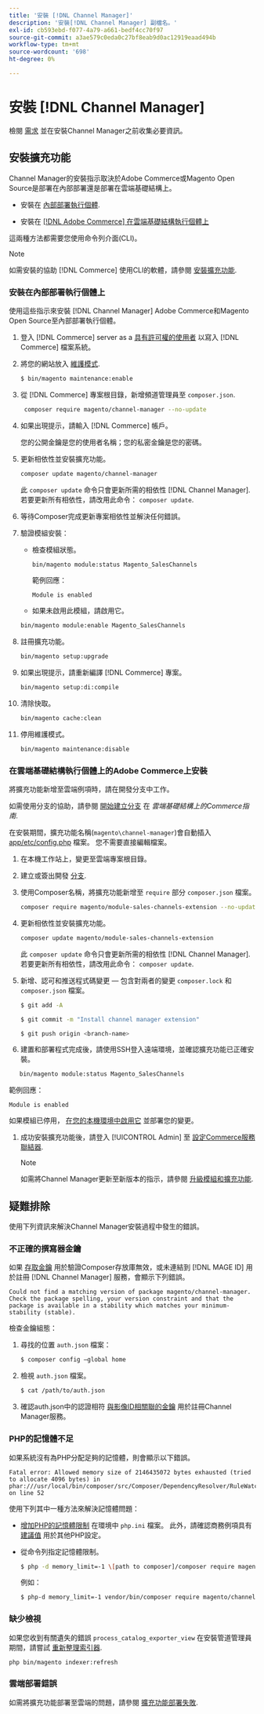 ```yaml
---
title: '安裝 [!DNL Channel Manager]'
description: '安裝[!DNL Channel Manager] 副檔名。'
exl-id: cb593ebd-f077-4a79-a661-bedf4cc70f97
source-git-commit: a3ae579c0eda0c27bf8eab9d0ac12919eaad494b
workflow-type: tm+mt
source-wordcount: '698'
ht-degree: 0%

---
```



# 安裝 [!DNL Channel Manager]

檢閱 [需求](onboard.md#requirements) 並在安裝Channel Manager之前收集必要資訊。

## 安裝擴充功能

Channel Manager的安裝指示取決於Adobe Commerce或Magento Open Source是部署在內部部署還是部署在雲端基礎結構上。

- 安裝在 [內部部署執行個體](#install-on-an-on-premises-instance).

- 安裝在 [[!DNL Adobe Commerce] 在雲端基礎結構執行個體上](#install-adobe-commerce-on-cloud-infrastructure)

這兩種方法都需要您使用命令列介面(CLI)。

>[!NOTE]
>
>如需安裝的協助 [!DNL Commerce] 使用CLI的軟體，請參閱 [安裝擴充功能](https://experienceleague.adobe.com/docs/commerce-operations/installation-guide/tutorials/extensions.html).

### 安裝在內部部署執行個體上

使用這些指示來安裝 [!DNL Channel Manager] Adobe Commerce和Magento Open Source至內部部署執行個體。

1. 登入 [!DNL Commerce] server as a [具有許可權的使用者](https://experienceleague.adobe.com/docs/commerce-operations/installation-guide/prerequisites/file-system/configure-permissions.html) 以寫入 [!DNL Commerce] 檔案系統。

1. 將您的網站放入 [維護模式](https://experienceleague.adobe.com/docs/commerce-operations/installation-guide/tutorials/maintenance-mode.html).

   ```bash
   $ bin/magento maintenance:enable
   ```

1. 從 [!DNL Commerce] 專案根目錄，新增頻道管理員至 `composer.json`.

   ```bash
    composer require magento/channel-manager --no-update
   ```

1. 如果出現提示，請輸入 [!DNL Commerce] 帳戶。

   您的公開金鑰是您的使用者名稱；您的私密金鑰是您的密碼。

1. 更新相依性並安裝擴充功能。

   ```bash
   composer update magento/channel-manager
   ```

   此 `composer update` 命令只會更新所需的相依性 [!DNL Channel Manager]. 若要更新所有相依性，請改用此命令： `composer update`.

1. 等待Composer完成更新專案相依性並解決任何錯誤。

1. 驗證模組安裝：

   - 檢查模組狀態。

      ```bash
      bin/magento module:status Magento_SalesChannels
      ```

      範例回應：

      ```terminal
      Module is enabled
      ```

   - 如果未啟用此模組，請啟用它。

   ```bash
   bin/magento module:enable Magento_SalesChannels
   ```

1. 註冊擴充功能。

   ```bash
   bin/magento setup:upgrade
   ```

1. 如果出現提示，請重新編譯 [!DNL Commerce] 專案。

   ```bash
   bin/magento setup:di:compile
   ```

1. 清除快取。

   ```bash
   bin/magento cache:clean
   ```

1. 停用維護模式。

   ```bash
   bin/magento maintenance:disable
   ```

### 在雲端基礎結構執行個體上的Adobe Commerce上安裝

將擴充功能新增至雲端例項時，請在開發分支中工作。

如需使用分支的協助，請參閱 [開始建立分支](https://experienceleague.adobe.com/docs/commerce-cloud-service/user-guide/develop/cli-branches.html) 在 _雲端基礎結構上的Commerce指南_.

在安裝期間，擴充功能名稱(`magento\channel-manager`)會自動插入 [app/etc/config.php](https://experienceleague.adobe.com/docs/commerce-cloud-service/user-guide/configure-store/store-settings.html) 檔案。 您不需要直接編輯檔案。

1. 在本機工作站上，變更至雲端專案根目錄。

1. 建立或簽出開發 [分支](https://experienceleague.adobe.com/docs/commerce-cloud-service/user-guide/develop/cli-branches.html).

1. 使用Composer名稱，將擴充功能新增至 `require` 部分 `composer.json` 檔案。

   ```bash
   composer require magento/module-sales-channels-extension --no-update
   ```

1. 更新相依性並安裝擴充功能。

   ```bash
   composer update magento/module-sales-channels-extension
   ```

   此 `composer update` 命令只會更新所需的相依性 [!DNL Channel Manager]. 若要更新所有相依性，請改用此命令： `composer update`.

1. 新增、認可和推送程式碼變更 — 包含對兩者的變更 `composer.lock` 和 `composer.json` 檔案。

   ```bash
   $ git add -A
   ```

   ```bash
   $ git commit -m "Install channel manager extension" 
   ```

   ```bash
   $ git push origin <branch-name>
   ```

1. 建置和部署程式完成後，請使用SSH登入遠端環境，並確認擴充功能已正確安裝。

```bash
   bin/magento module:status Magento_SalesChannels
```

範例回應：

```terminal
Module is enabled
```

如果模組已停用， [在您的本機環境中啟用它](https://experienceleague.adobe.com/docs/commerce-cloud-service/user-guide/configure-store/extensions.html) 並部署您的變更。


1. 成功安裝擴充功能後，請登入 [!UICONTROL Admin] 至 [設定Commerce服務聯結器](connect.md).

   >[!NOTE]
   >
   >如需將Channel Manager更新至新版本的指示，請參閱 [升級模組和擴充功能](https://experienceleague.adobe.com/docs/commerce-operations/upgrade-guide/modules/upgrade.html).


## 疑難排除

使用下列資訊來解決Channel Manager安裝過程中發生的錯誤。

### 不正確的撰寫器金鑰

如果 [存取金鑰](https://experienceleague.adobe.com/docs/commerce-operations/installation-guide/prerequisites/authentication-keys.html) 用於驗證Composer存放庫無效，或未連結到 [!DNL MAGE ID] 用於註冊 [!DNL Channel Manager] 服務，會顯示下列錯誤。

```terminal
Could not find a matching version of package magento/channel-manager. Check the package spelling, your version constraint and that the package is available in a stability which matches your minimum-stability (stable).
```

檢查金鑰組態：

1. 尋找的位置 `auth.json` 檔案：

   ```bash
   $ composer config –global home
   ```

1. 檢視 `auth.json` 檔案。

   ```bash
   $ cat /path/to/auth.json
   ```

1. 確認auth.json中的認證相符 [與影像ID相關聯的金鑰](https://experienceleague.adobe.com/docs/commerce-operations/installation-guide/prerequisites/authentication-keys.html) 用於註冊Channel Manager服務。

### PHP的記憶體不足

如果系統沒有為PHP分配足夠的記憶體，則會顯示以下錯誤。

```terminal
Fatal error: Allowed memory size of 2146435072 bytes exhausted (tried to allocate 4096 bytes) in phar:///usr/local/bin/composer/src/Composer/DependencyResolver/RuleWatchGraph.php on line 52
```

使用下列其中一種方法來解決記憶體問題：

- [增加PHP的記憶體限制](https://experienceleague.adobe.com/docs/commerce-cloud-service/user-guide/configure/app/php-settings.html) 在環境中 `php.ini` 檔案。 此外，請確認商務例項具有 [建議值](https://experienceleague.adobe.com/docs/commerce-operations/installation-guide/prerequisites/php-settings.html) 用於其他PHP設定。

- 從命令列指定記憶體限制。

   ```bash
   $ php -d memory_limit=-1 \[path to composer]/composer require magento/payment-services.
   ```

   例如：

   ```bash
   $ php-d memory_limit=-1 vendor/bin/composer require magento/channel-manager
   ```

### 缺少檢視

如果您收到有關遺失的錯誤 `process_catalog_exporter_view` 在安裝管道管理員期間，請嘗試 [重新整理索引器](https://experienceleague.adobe.com/docs/commerce-operations/configuration-guide/cli/manage-indexers.html).

```bash
php bin/magento indexer:refresh
```

### 雲端部署錯誤

如需將擴充功能部署至雲端的問題，請參閱 [擴充功能部署失敗](https://experienceleague.adobe.com/docs/commerce-cloud-service/user-guide/develop/deploy/recover-failed-deployment.html).
